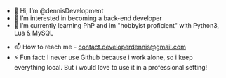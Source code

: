 - 👋 Hi, I’m @dennisDevelopment
- 👀 I’m interested in becoming a back-end developer
- 🌱 I’m currently learning PhP and im "hobbyist proficient" with Python3, Lua & MySQL
<!--- 💞️ I’m looking to collaborate on ... --->
- 📫 How to reach me - contact.developerdennis@gmail.com
- ⚡ Fun fact: I never use Github because i work alone, so i keep everything local. But i would love to use it in a professional setting!

<!---
dennisDevelopment/dennisDevelopment is a ✨ special ✨ repository because its `README.md` (this file) appears on your GitHub profile.
You can click the Preview link to take a look at your changes.
--->
